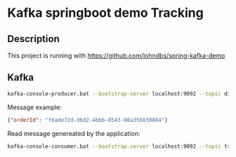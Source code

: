 # Kafka springboot demo Tracking

## Description

This project is running with https://github.com/johndbs/spring-kafka-demo


## Kafka
```bash
kafka-console-producer.bat --bootstrap-server localhost:9092 --topic dispatch.tracking
```
Message example:
```json
{"orderId": "f6ade72d-d6d2-4bbb-8543-08a35b830884"}
```

Read message genereated by the application:
```bash 
kafka-console-consumer.bat --bootstrap-server localhost:9092 --topic tracking.status
```
